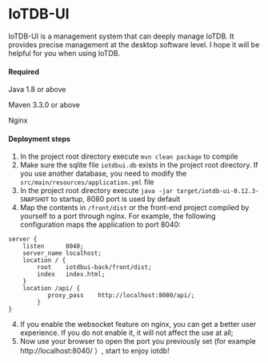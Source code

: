 # IoTDB-UI

IoTDB-UI is a management system that can deeply manage IoTDB. It provides precise management at the desktop software level. I hope it will be helpful for you when using IoTDB.

#### Required

Java 1.8 or above

Maven 3.3.0 or above

Nginx

#### Deployment steps

1. In the project root directory execute `mvn clean package` to compile
2. Make sure the sqlite file `iotdbui.db` exists in the project root directory. If you use another database, you need to modify the `src/main/resources/application.yml` file
3. In the project root directory execute `java -jar target/iotdb-ui-0.12.3-SNAPSHOT` to startup, 8080 port is used by default
4. Map the contents in `/front/dist` or the front-end project compiled by yourself to a port through nginx. For example, the following configuration maps the application to port 8040:
```
server {
	listen		8040;
	server_name	localhost;
	location / {
		root	iotdbui-back/front/dist;
		index	index.html;
	}
	location /api/ {
           proxy_pass    http://localhost:8080/api/;
        }
}
```
4. If you enable the websocket feature on nginx, you can get a better user experience. If you do not enable it, it will not affect the use at all;
5. Now use your browser to open the port you previously set (for example http://localhost:8040/ ）, start to enjoy iotdb!
